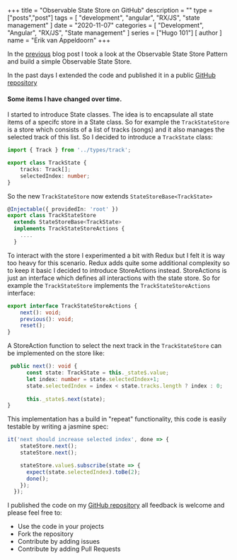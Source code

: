 +++
title = "Observable State Store on GitHub"
description = ""
type = ["posts","post"]
tags = [
    "development",
    "angular",
    "RX/JS",
    "state management"
]
date = "2020-11-07"
categories = [
    "Development",
    "Angular",
    "RX/JS",
    "State management"
]
series = ["Hugo 101"]
[ author ]
  name = "Erik van Appeldoorn"
+++

In the [previous](/posts/2020/10/observable-state-store) blog post I took a look at the Observable State Store Pattern and build a simple Observable State Store. 

In the past days I extended the code and published it in a public [GitHub repository](https://github.com/erikvanappeldoorn/Observable-State-Store)

#### Some items I have changed over time.

I started to introduce State classes. The idea is to encapsulate all state items of a specifc store in a State class. So for example the `TrackStateStore` is a store which consists of a list of tracks (songs) and it also manages the selected track of this list. So I decided to introduce a `TrackState` class:

``` TypeScript
import { Track } from '../types/track';

export class TrackState {
    tracks: Track[];
    selectedIndex: number;
}
```

So the new `TrackStateStore` now extends `StateStoreBase<TrackState>`

``` TypeScript
@Injectable({ providedIn: 'root' })
export class TrackStateStore 
  extends StateStoreBase<TrackState> 
  implements TrackStateStoreActions {
    ....
  }
```

To interact with the store I experimented a bit with Redux but I felt it is way too heavy for this scenario. Redux adds quite some additional complexity so to keep it basic I decided to introduce StoreActions instead. StoreActions is just an interface which defines all interactions with the state store. So for example the `TrackStateStore` implements the `TrackStateStoreActions` interface:

``` TypeScript
export interface TrackStateStoreActions {
    next(): void;
    previous(): void;
    reset();
}
```

A StoreAction function to select the next track in the `TrackStateStore` can be implemented on the store like:

``` TypeScript
 public next(): void {
      const state: TrackState = this._state$.value;
      let index: number = state.selectedIndex+1;
      state.selectedIndex = index < state.tracks.length ? index : 0;
      
      this._state$.next(state);
}

```

This implementation has a build in "repeat" functionality, this code is easily testable by writing a jasmine spec:

``` TypeScript
it('next should increase selected index', done => {
    stateStore.next();
    stateStore.next();

    stateStore.value$.subscribe(state => {
      expect(state.selectedIndex).toBe(2);
      done();
    });
  });
```

I published the code on my [GitHub repository](https://github.com/erikvanappeldoorn/Observable-State-Store) all feedback is welcome and please feel free to:

- Use the code in your projects
- Fork the repository
- Contribute by adding issues
- Contribute by adding Pull Requests